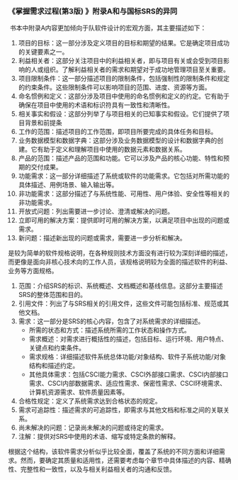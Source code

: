 ### 《掌握需求过程(第3版) 》附录A和与国标SRS的异同

​	书本中附录A内容更加倾向于队软件设计的宏观方面，其主要描述如下：

1. 项目的目标：这一部分涉及定义项目的目标和期望的结果。它是确定项目成功的关键要素之一。
2. 利益相关者：这部分关注项目中的利益相关者，即与项目有关或会受到项目影响的人或组织。了解利益相关者的需求和期望对于成功地管理项目至关重要。
3. 项目限制条件：这一部分描述项目的限制条件，包括强制性的限制条件和规定的约束条件。这些限制条件可以影响项目的范围、进度、资源等方面。
4. 命名惯例和定义：这部分涉及项目中使用的命名惯例和定义的约定。它有助于确保在项目中使用的术语和标识符具有一致性和清晰性。
5. 相关事实和假设：这部分列举了与项目相关的已知事实和假设。它们提供了项目背景和前提条
6. 工作的范围：描述项目的工作范围，即项目所要完成的具体任务和目标。
7. 业务数据模型和数据字典：这部分涉及业务数据模型的设计和数据字典的创建。它有助于定义和理解项目中使用的数据元素和数据关系。
8. 产品的范围：描述产品的范围和功能。它可以涉及产品的核心功能、特性和预期的交付成果。
9. 功能需求：这一部分详细描述了系统或软件的功能需求。它包括对所需功能的具体描述、用例场景、输入输出等。
10. 非功能需求：这部分描述了与系统性能、可用性、用户体验、安全性等相关的非功能需求。
11. 开放式问题：列出需要进一步讨论、澄清或解决的问题。
12. 立即可用的解决方案：提供即时可用的解决方案，以满足项目中出现的问题或需求。
13. 新问题：描述新出现的问题或需求，需要进一步分析和解决。

​    是较为简单的软件规格说明，在各种规则技术方面没有进行较为深刻详细的描述，而更像是面向非核心技术向的工作人员，该规格说明较为全面的描述软件的利益、业务等方面规格。

1. 范围：介绍SRS的标识、系统概述、文档概述和基线信息。这部分主要描述SRS的整体范围和目的。
2. 引用文件：列出了与SRS相关的引用文件，这些文件可能包括标准、规范或其他文档。
3. 需求：这一部分是SRS的核心内容，包含了对系统需求的详细描述。
   - 所需的状态和方式：描述系统所需的工作状态和操作方式。
   - 需求概述：对需求进行概括性的描述，包括目标、运行环境、用户特点、关键点和约束条件。
   - 需求规格：详细描述软件系统总体功能/对象结构、软件子系统功能/对象结构和描述约定。
   - 其他具体需求：包括CSCI能力需求、CSCI外部接口需求、CSCI内部接口需求、CSCI内部数据需求、适应性需求、保密性需求、CSCI环境需求、计算机资源需求、软件质量因素等。
4. 合格性规定：定义了系统需求达到合格状态的规定。
5. 需求可追踪性：描述需求的可追踪性，即需求与其他文档和标准之间的关联关系。
6. 尚未解决的问题：记录尚未解决的问题或待定的需求。
7. 注解：提供对SRS中使用的术语、缩写或特定条款的解释。

根据这个结构，该软件需求分析似乎比较全面，覆盖了系统的不同方面和详细需求。然而，要确定其质量和适用性，还需要考虑每个章节中具体描述的内容、精确性、完整性和一致性，以及与相关利益相关者的沟通和反馈。